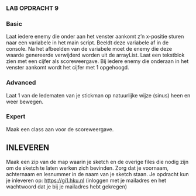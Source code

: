 ### LAB OPDRACHT 9

### Basic
Laat iedere enemy die onder aan het venster aankomt z’n x-positie sturen naar een variabele in het main script. Beeldt deze variabele af in de console. Na het afbeelden van de variabele moet de enemy die deze waarde genereerde verwijderd worden uit de arrayList.
Laat een tekstblok zien met een cijfer als scoreweergave. Bij iedere enemy die onderaan in het venster aankomt wordt het cijfer met 1 opgehoogd.

### Advanced
Laat 1 van de ledematen van je stickman op natuurlijke wijze (sinus) heen en weer bewegen.

### Expert
Maak een class aan voor de scoreweergave.

## INLEVEREN
Maak een zip van de map waarin je sketch en de overige files die nodig zijn om de sketch te laten werken zich bevinden. Zorg dat je voornaam, achternaam en lesnummer in de naam van je sketch staan. Je opdracht kun je inleveren op: https://gi1.hku.nl (inloggen met je mailadres en het wachtwoord dat je bij je mailadres hebt gekregen)